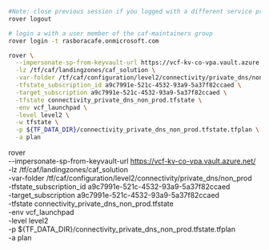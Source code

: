 
```bash
#Note: close previous session if you logged with a different service principal using --impersonate-sp-from-keyvault-url
rover logout

# login a with a user member of the caf-maintainers group
rover login -t rasboracafe.onmicrosoft.com

rover \
  --impersonate-sp-from-keyvault-url https://vcf-kv-co-vpa.vault.azure.net/ \
  -lz /tf/caf/landingzones/caf_solution \
  -var-folder /tf/caf/configuration/level2/connectivity/private_dns/non_prod \
  -tfstate_subscription_id a9c7991e-521c-4532-93a9-5a37f82ccaed \
  -target_subscription a9c7991e-521c-4532-93a9-5a37f82ccaed \
  -tfstate connectivity_private_dns_non_prod.tfstate \
  -env vcf_launchpad \
  -level level2 \
  -w tfstate \
  -p ${TF_DATA_DIR}/connectivity_private_dns_non_prod.tfstate.tfplan \
  -a plan

```

rover \
  --impersonate-sp-from-keyvault-url https://vcf-kv-co-vpa.vault.azure.net/ \
  -lz /tf/caf/landingzones/caf_solution \
  -var-folder /tf/caf/configuration/level2/connectivity/private_dns/non_prod \
  -tfstate_subscription_id a9c7991e-521c-4532-93a9-5a37f82ccaed \
  -target_subscription a9c7991e-521c-4532-93a9-5a37f82ccaed \
  -tfstate connectivity_private_dns_non_prod.tfstate \
  -env vcf_launchpad \
  -level level2 \
  -p ${TF_DATA_DIR}/connectivity_private_dns_non_prod.tfstate.tfplan \
  -a plan

